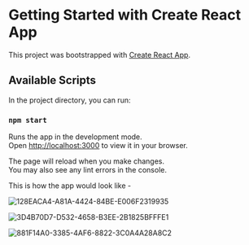 # Getting Started with Create React App

This project was bootstrapped with [Create React App](https://github.com/facebook/create-react-app).

## Available Scripts

In the project directory, you can run:

### `npm start`

Runs the app in the development mode.\
Open [http://localhost:3000](http://localhost:3000) to view it in your browser.

The page will reload when you make changes.\
You may also see any lint errors in the console.

This is how the app would look like - 

![128EACA4-A81A-4424-84BE-E006F2319935](https://github.com/serverf21/HabitTracker-Redux-React/assets/30923855/577f6af3-fec7-4af3-bfbd-935295af490d)

![3D4B70D7-D532-4658-B3EE-2B1825BFFFE1](https://github.com/serverf21/HabitTracker-Redux-React/assets/30923855/b077f5c5-a6b9-4bd3-b031-f6e0dad6b4c0)

![881F14A0-3385-4AF6-8822-3C0A4A28A8C2](https://github.com/serverf21/HabitTracker-Redux-React/assets/30923855/d2735e20-0a14-4789-a067-b056cd24e7b1)



